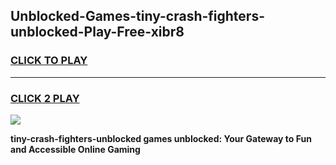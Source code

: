 
## Unblocked-Games-tiny-crash-fighters-unblocked-Play-Free-xibr8
<h3>
<a href="https://premium76.site?title=tiny-crash-fighters-unblocked&ref=18A1">CLICK TO PLAY</a></h3>
<hr>

<h3>
<a href="https://premium76.site?title=tiny-crash-fighters-unblocked&ref=18A1">CLICK 2 PLAY</a>
  
</h3>

<a href="https://premium76.site?title=tiny-crash-fighters-unblocked&ref=18A1"><img src="https://clearcache.store/games.png"></a>


**tiny-crash-fighters-unblocked games unblocked: Your Gateway to Fun and Accessible Online Gaming**
